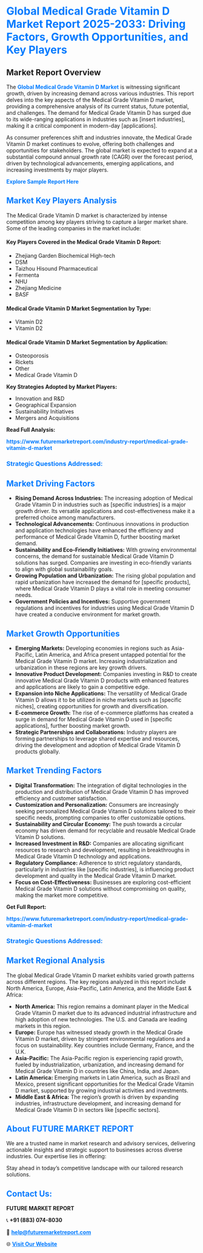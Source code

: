<h1 style="color: #007BFF;">Global Medical Grade Vitamin D Market Report 2025-2033: Driving Factors, Growth Opportunities, and Key Players</h1>

<section id="overview">
<h2>Market Report Overview</h2>
<p>The <a href="https://www.futuremarketreport.com/industry-report/medical-grade-vitamin-d-market" style="color: #007BFF; text-decoration: none;"><strong>Global Medical Grade Vitamin D Market</strong></a> is witnessing significant growth, driven by increasing demand across various industries. This report delves into the key aspects of the Medical Grade Vitamin D market, providing a comprehensive analysis of its current status, future potential, and challenges. The demand for Medical Grade Vitamin D has surged due to its wide-ranging applications in industries such as [insert industries], making it a critical component in modern-day [applications].</p>
<p>As consumer preferences shift and industries innovate, the Medical Grade Vitamin D market continues to evolve, offering both challenges and opportunities for stakeholders. The global market is expected to expand at a substantial compound annual growth rate (CAGR) over the forecast period, driven by technological advancements, emerging applications, and increasing investments by major players.</p>
</section>

<section id="overview">
<p><a href="https://www.futuremarketreport.com/request-sample/reportId=125873" style="color: #007BFF; text-decoration: none;"><strong>Explore Sample Report Here</strong></a></p>
</section>

<section id="key-players">
<h2 style="color: #007BFF;">Market Key Players Analysis</h2>
<p>The Medical Grade Vitamin D market is characterized by intense competition among key players striving to capture a larger market share. Some of the leading companies in the market include:</p>
<h4>Key Players Covered in the Medical Grade Vitamin D Report:</h4>
<ul><li>Zhejiang Garden Biochemical High-tech</li><li>DSM</li><li>Taizhou Hisound Pharmaceutical</li><li>Fermenta</li><li>NHU</li><li>Zhejiang Medicine</li><li>BASF</li></ul>
<h4>Medical Grade Vitamin D Market Segmentation by Type:</h4>
<ul><li>Vitamin D2</li><li>Vitamin D2</li></ul>

<h4>Medical Grade Vitamin D Market Segmentation by Application:</h4>
<ul><li>Osteoporosis</li><li>Rickets</li><li>Other</li><li>Medical Grade Vitamin D</li></ul>
<p><strong>Key Strategies Adopted by Market Players:</strong></p>
<ul>
<li>Innovation and R&D</li>
<li>Geographical Expansion</li>
<li>Sustainability Initiatives</li>
<li>Mergers and Acquisitions</li>
</ul>
</section>

<section>
<p><strong>Read Full Analysis: </strong></p><a href="https://www.futuremarketreport.com/industry-report/medical-grade-vitamin-d-market" style="color: #007BFF; text-decoration: none;"><strong>https://www.futuremarketreport.com/industry-report/medical-grade-vitamin-d-market</strong></a>
<h3 style="color: #007BFF;">Strategic Questions Addressed:</h3>
</section>

<section id="driving-factors">
<h2 style="color: #007BFF;">Market Driving Factors</h2>
<ul>
<li><strong>Rising Demand Across Industries:</strong> The increasing adoption of Medical Grade Vitamin D in industries such as [specific industries] is a major growth driver. Its versatile applications and cost-effectiveness make it a preferred choice among manufacturers.</li>
<li><strong>Technological Advancements:</strong> Continuous innovations in production and application technologies have enhanced the efficiency and performance of Medical Grade Vitamin D, further boosting market demand.</li>
<li><strong>Sustainability and Eco-Friendly Initiatives:</strong> With growing environmental concerns, the demand for sustainable Medical Grade Vitamin D solutions has surged. Companies are investing in eco-friendly variants to align with global sustainability goals.</li>
<li><strong>Growing Population and Urbanization:</strong> The rising global population and rapid urbanization have increased the demand for [specific products], where Medical Grade Vitamin D plays a vital role in meeting consumer needs.</li>
<li><strong>Government Policies and Incentives:</strong> Supportive government regulations and incentives for industries using Medical Grade Vitamin D have created a conducive environment for market growth.</li>
</ul>
</section>

<section id="growth-opportunities">
<h2 style="color: #007BFF;">Market Growth Opportunities</h2>
<ul>
<li><strong>Emerging Markets:</strong> Developing economies in regions such as Asia-Pacific, Latin America, and Africa present untapped potential for the Medical Grade Vitamin D market. Increasing industrialization and urbanization in these regions are key growth drivers.</li>
<li><strong>Innovative Product Development:</strong> Companies investing in R&D to create innovative Medical Grade Vitamin D products with enhanced features and applications are likely to gain a competitive edge.</li>
<li><strong>Expansion into Niche Applications:</strong> The versatility of Medical Grade Vitamin D allows it to be utilized in niche markets such as [specific niches], creating opportunities for growth and diversification.</li>
<li><strong>E-commerce Growth:</strong> The rise of e-commerce platforms has created a surge in demand for Medical Grade Vitamin D used in [specific applications], further boosting market growth.</li>
<li><strong>Strategic Partnerships and Collaborations:</strong> Industry players are forming partnerships to leverage shared expertise and resources, driving the development and adoption of Medical Grade Vitamin D products globally.</li>
</ul>
</section>

<section id="trending-factors">
<h2 style="color: #007BFF;">Market Trending Factors</h2>
<ul>
<li><strong>Digital Transformation:</strong> The integration of digital technologies in the production and distribution of Medical Grade Vitamin D has improved efficiency and customer satisfaction.</li>
<li><strong>Customization and Personalization:</strong> Consumers are increasingly seeking personalized Medical Grade Vitamin D solutions tailored to their specific needs, prompting companies to offer customizable options.</li>
<li><strong>Sustainability and Circular Economy:</strong> The push towards a circular economy has driven demand for recyclable and reusable Medical Grade Vitamin D solutions.</li>
<li><strong>Increased Investment in R&D:</strong> Companies are allocating significant resources to research and development, resulting in breakthroughs in Medical Grade Vitamin D technology and applications.</li>
<li><strong>Regulatory Compliance:</strong> Adherence to strict regulatory standards, particularly in industries like [specific industries], is influencing product development and quality in the Medical Grade Vitamin D market.</li>
<li><strong>Focus on Cost-Effectiveness:</strong> Businesses are exploring cost-efficient Medical Grade Vitamin D solutions without compromising on quality, making the market more competitive.</li>
</ul>
</section>

<section>
<p><strong>Get Full Report: </strong></p><a href="https://www.futuremarketreport.com/industry-report/medical-grade-vitamin-d-market" style="color: #007BFF; text-decoration: none;"><strong>https://www.futuremarketreport.com/industry-report/medical-grade-vitamin-d-market</strong></a>
<h3 style="color: #007BFF;">Strategic Questions Addressed:</h3>
</section>


<section id="regional-analysis">
<h2 style="color: #007BFF;">Market Regional Analysis</h2>
<p>The global Medical Grade Vitamin D market exhibits varied growth patterns across different regions. The key regions analyzed in this report include North America, Europe, Asia-Pacific, Latin America, and the Middle East & Africa:</p>
<ul>
<li><strong>North America:</strong> This region remains a dominant player in the Medical Grade Vitamin D market due to its advanced industrial infrastructure and high adoption of new technologies. The U.S. and Canada are leading markets in this region.</li>
<li><strong>Europe:</strong> Europe has witnessed steady growth in the Medical Grade Vitamin D market, driven by stringent environmental regulations and a focus on sustainability. Key countries include Germany, France, and the U.K.</li>
<li><strong>Asia-Pacific:</strong> The Asia-Pacific region is experiencing rapid growth, fueled by industrialization, urbanization, and increasing demand for Medical Grade Vitamin D in countries like China, India, and Japan.</li>
<li><strong>Latin America:</strong> Emerging markets in Latin America, such as Brazil and Mexico, present significant opportunities for the Medical Grade Vitamin D market, supported by growing industrial activities and investments.</li>
<li><strong>Middle East & Africa:</strong> The region’s growth is driven by expanding industries, infrastructure development, and increasing demand for Medical Grade Vitamin D in sectors like [specific sectors].</li>
</ul>
</section>

<footer>
<h2 style="color: #007BFF;">About FUTURE MARKET REPORT</h2>
<p>We are a trusted name in market research and advisory services, delivering actionable insights and strategic support to businesses across diverse industries. Our expertise lies in offering:</p>

<p>Stay ahead in today’s competitive landscape with our tailored research solutions.</p>

<h2 style="color: #007BFF;">Contact Us:</h2>
<p><strong>FUTURE MARKET REPORT</strong></p>
<p>📞 <strong>+91 (883) 074-8030</strong></p>
<p>📧 <strong><a href="mailto:help@futuremarketreport.com" style="color: #007BFF;">help@futuremarketreport.com</a></strong></p>
<p>🌐 <strong><a href="https://www.futuremarketreport.com/" style="color: #007BFF;">Visit Our Website</a></strong></p>
</footer>